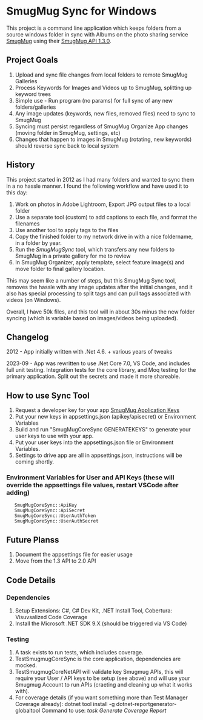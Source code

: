 # SmugMug Sync for Windows

This project is a command line application which keeps folders from a source windows folder in sync with Albums on the photo sharing service [SmugMug](https://www.smugmug.com/) using their [SmugMug API 1.3.0](https://api.smugmug.com/services/api/json/1.3).

## Project Goals

1. Upload and sync file changes from local folders to remote SmugMug Galleries
1. Process Keywords for Images and Videos up to SmugMug, splitting up keyword trees
1. Simple use - Run program (no params) for full sync of any new folders/galleries
1. Any image updates (keywords, new files, removed files) need to sync to SmugMug
1. Syncing must persist regardless of SmugMug Organize App changes (moving folder in SmugMug, settings, etc)
1. Changes that happen to images in SmugMug (rotating, new keywords) should reverse sync back to local system

## History

This project started in 2012 as I had many folders and wanted to sync them in a no hassle manner.  I found the following workflow and have used it to this day:

1. Work on photos in Adobe Lightroom, Export JPG output files to a local folder
1. Use a separate tool (custom) to add captions to each file, and format the filenames
1. Use another tool to apply tags to the files
1. Copy the finished folder to my network drive in with a nice foldername, in a folder by year.
1. Run the *SmugMugSync* tool, which transfers any new folders to SmugMug in a private gallery for me to review
1. In SmugMug Organizer, apply template, select feature image(s) and move folder to final gallery location.

This may seem like a number of steps, but this SmugMug Sync tool, removes the hassle with any image updates after the initial changes, and it also has special processing to split tags and can pull tags associated with videos (on Windows).

Overall, I have 50k files, and this tool will in about 30s minus the new folder syncing (which is variable based on images/videos being uploaded).

## Changelog

2012 - App initially written with .Net 4.6.
       + various years of tweaks

2023-09 - App was rewritten to use .Net Core 7.0, VS Code, and includes full unit testing. Integration tests for the core library, and Moq testing for the primary application. Split out the secrets and made it more shareable.

## How to use Sync Tool

1. Request a developer key for your app [SmugMug Application Keys](https://api.smugmug.com/api/developer)
1. Put your new keys in appsettings.json (apikey/apisecret) or Environment Variables
1. Build and run "SmugMugCoreSync GENERATEKEYS" to generate your user keys to use with your app.
1. Put your user keys into the appsettings.json file or Environment Variables.
1. Settings to drive app are all in appsettings.json, instructions will be coming shortly.

### Environment Variables for User and API Keys (these will override the appsettings file values, restart VSCode after adding)
       SmugMugCoreSync::ApiKey
       SmugMugCoreSync::ApiSecret
       SmugMugCoreSync::UserAuthToken 
       SmugMugCoreSync::UserAuthSecret

## Future Planss

1. Document the appsettings file for easier usage
2. Move from the 1.3 API to 2.0 API

## Code Details

### Dependencies

1. Setup Extensions: C#, C# Dev Kit, .NET Install Tool, Cobertura: Visuvsalized Code Coverage
1. Install the Microsoft .NET SDK 9.X (should be triggered via VS Code)

### Testing
1. A task exists to run tests, which includes coverage.
1. TestSmugmugCoreSync is the core application, dependencies are mocked.
1. TestSmugmugCoreNetAPI will validate key Smugmug APIs, this will require your User / API keys to be setup (see above) and will use your Smugmug Account to run APIs (craeting and cleaning up what it works with).
1. For coverage details (if you want something more than Test Manager Coverage already):
       dotnet tool install -g dotnet-reportgenerator-globaltool
       Command to use: *task Generate Coverage Report*
       

